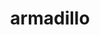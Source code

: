 ---
title: "armadillo"
layout: cache
categories: [package, develop]
meta: {"versions": ["12.8.3"], "compilers": ["gcc@=12.3.0"], "oss": ["ubuntu22.04"], "platforms": ["linux"], "targets": ["x86_64_v3"], "stacks": ["root", "tutorial"], "num_specs": 7, "num_specs_by_stack": {"tutorial": 7, "root": 7}}
spec_details: [{"hash": "rxxmeujaiy3dun4fxvzwravuxceg7glf", "compiler": "gcc@=12.3.0", "versions": ["12.8.3"], "os": "ubuntu22.04", "platform": "linux", "target": "x86_64_v3", "variants": ["build_system=cmake", "build_type=Release", "generator=make", "~hdf5", "~ipo", "patches=59207b1"], "stacks": ["tutorial", "root"], "size": "-", "tarball": "https://binaries.spack.io/develop/build_cache/linux-ubuntu22.04-x86_64_v3/gcc-12.3.0/armadillo-12.8.3/linux-ubuntu22.04-x86_64_v3-gcc-12.3.0-armadillo-12.8.3-rxxmeujaiy3dun4fxvzwravuxceg7glf.spack"}, {"hash": "cnto6wae6afqmiwhkkn2diq63lxpc5tb", "compiler": "gcc@=12.3.0", "versions": ["12.8.3"], "os": "ubuntu22.04", "platform": "linux", "target": "x86_64_v3", "variants": ["build_system=cmake", "build_type=Release", "generator=make", "~hdf5", "~ipo", "patches=59207b1"], "stacks": ["tutorial", "root"], "size": "-", "tarball": "https://binaries.spack.io/develop/build_cache/linux-ubuntu22.04-x86_64_v3/gcc-12.3.0/armadillo-12.8.3/linux-ubuntu22.04-x86_64_v3-gcc-12.3.0-armadillo-12.8.3-cnto6wae6afqmiwhkkn2diq63lxpc5tb.spack"}, {"hash": "hh4d4xebe2taojeqolpwtnepiw6dctip", "compiler": "gcc@=12.3.0", "versions": ["12.8.3"], "os": "ubuntu22.04", "platform": "linux", "target": "x86_64_v3", "variants": ["build_system=cmake", "build_type=Release", "generator=make", "~hdf5", "~ipo", "patches=59207b1"], "stacks": ["tutorial", "root"], "size": "-", "tarball": "https://binaries.spack.io/develop/build_cache/linux-ubuntu22.04-x86_64_v3/gcc-12.3.0/armadillo-12.8.3/linux-ubuntu22.04-x86_64_v3-gcc-12.3.0-armadillo-12.8.3-hh4d4xebe2taojeqolpwtnepiw6dctip.spack"}, {"hash": "fkoxjrc5xlmgmyxlhy5pxpayjniuvp3b", "compiler": "gcc@=12.3.0", "versions": ["12.8.3"], "os": "ubuntu22.04", "platform": "linux", "target": "x86_64_v3", "variants": ["build_system=cmake", "build_type=Release", "generator=make", "~hdf5", "~ipo", "patches=59207b1"], "stacks": ["tutorial", "root"], "size": "-", "tarball": "https://binaries.spack.io/develop/build_cache/linux-ubuntu22.04-x86_64_v3/gcc-12.3.0/armadillo-12.8.3/linux-ubuntu22.04-x86_64_v3-gcc-12.3.0-armadillo-12.8.3-fkoxjrc5xlmgmyxlhy5pxpayjniuvp3b.spack"}, {"hash": "rw7yl6bi4dvrlksiwv7m4htyxaflceep", "compiler": "gcc@=12.3.0", "versions": ["12.8.3"], "os": "ubuntu22.04", "platform": "linux", "target": "x86_64_v3", "variants": ["build_system=cmake", "build_type=Release", "generator=make", "~hdf5", "~ipo", "patches=59207b1"], "stacks": ["tutorial", "root"], "size": "-", "tarball": "https://binaries.spack.io/develop/build_cache/linux-ubuntu22.04-x86_64_v3/gcc-12.3.0/armadillo-12.8.3/linux-ubuntu22.04-x86_64_v3-gcc-12.3.0-armadillo-12.8.3-rw7yl6bi4dvrlksiwv7m4htyxaflceep.spack"}, {"hash": "gh53z6tmxos4hqvoj2ilus4lelo2aukh", "compiler": "gcc@=12.3.0", "versions": ["12.8.3"], "os": "ubuntu22.04", "platform": "linux", "target": "x86_64_v3", "variants": ["build_system=cmake", "build_type=Release", "generator=make", "~hdf5", "~ipo", "patches=59207b1"], "stacks": ["tutorial", "root"], "size": "-", "tarball": "https://binaries.spack.io/develop/build_cache/linux-ubuntu22.04-x86_64_v3/gcc-12.3.0/armadillo-12.8.3/linux-ubuntu22.04-x86_64_v3-gcc-12.3.0-armadillo-12.8.3-gh53z6tmxos4hqvoj2ilus4lelo2aukh.spack"}, {"hash": "oz6rnaa67c3yvxsucge26fthk6dsm5e4", "compiler": "gcc@=12.3.0", "versions": ["12.8.3"], "os": "ubuntu22.04", "platform": "linux", "target": "x86_64_v3", "variants": ["build_system=cmake", "build_type=Release", "generator=make", "~hdf5", "~ipo", "patches=59207b1"], "stacks": ["tutorial", "root"], "size": "-", "tarball": "https://binaries.spack.io/develop/build_cache/linux-ubuntu22.04-x86_64_v3/gcc-12.3.0/armadillo-12.8.3/linux-ubuntu22.04-x86_64_v3-gcc-12.3.0-armadillo-12.8.3-oz6rnaa67c3yvxsucge26fthk6dsm5e4.spack"}]
---
